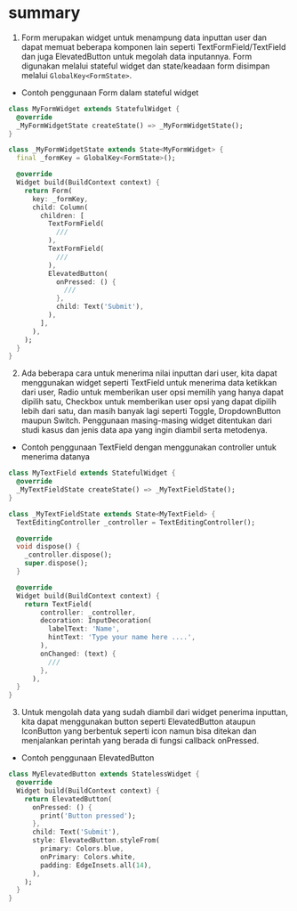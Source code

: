 # summary

1. Form merupakan widget untuk menampung data inputtan user dan dapat memuat beberapa komponen lain seperti TextFormField/TextField dan juga ElevatedButton untuk megolah data inputannya. Form digunakan melalui stateful widget dan state/keadaan form disimpan melalui ```GlobalKey<FormState>```.

- Contoh penggunaan Form dalam stateful widget

```dart
class MyFormWidget extends StatefulWidget {
  @override
  _MyFormWidgetState createState() => _MyFormWidgetState();
}

class _MyFormWidgetState extends State<MyFormWidget> {
  final _formKey = GlobalKey<FormState>();

  @override
  Widget build(BuildContext context) {
    return Form(
      key: _formKey,
      child: Column(
        children: [
          TextFormField(
            ///
          ),
          TextFormField(
            ///
          ),
          ElevatedButton(
            onPressed: () {
              ///
            },
            child: Text('Submit'),
          ),
        ],
      ),
    );
  }
}
```

2. Ada beberapa cara untuk menerima nilai inputtan dari user, kita dapat menggunakan widget seperti TextField untuk menerima data ketikkan dari user, Radio untuk memberikan user opsi memilih yang hanya dapat dipilih satu, Checkbox untuk memberikan user opsi yang dapat dipilih lebih dari satu, dan masih banyak lagi seperti Toggle, DropdownButton maupun Switch. Penggunaan masing-masing widget ditentukan dari studi kasus dan jenis data apa yang ingin diambil serta metodenya.

- Contoh penggunaan TextField dengan menggunakan controller untuk menerima datanya

```dart
class MyTextField extends StatefulWidget {
  @override
  _MyTextFieldState createState() => _MyTextFieldState();
}

class _MyTextFieldState extends State<MyTextField> {
  TextEditingController _controller = TextEditingController();

  @override
  void dispose() {
    _controller.dispose();
    super.dispose();
  }

  @override
  Widget build(BuildContext context) {
    return TextField(
        controller: _controller,
        decoration: InputDecoration(
          labelText: 'Name',
          hintText: 'Type your name here ....',
        ),
        onChanged: (text) {
          ///
        },
      ),
  }
}
```

3. Untuk mengolah data yang sudah diambil dari widget penerima inputtan, kita dapat menggunakan button seperti ElevatedButton ataupun IconButton yang berbentuk seperti icon namun bisa ditekan dan menjalankan perintah yang berada di fungsi callback onPressed.
   
- Contoh penggunaan ElevatedButton

```dart
class MyElevatedButton extends StatelessWidget {
  @override
  Widget build(BuildContext context) {
    return ElevatedButton(
      onPressed: () {
        print('Button pressed');
      },
      child: Text('Submit'),
      style: ElevatedButton.styleFrom(
        primary: Colors.blue,
        onPrimary: Colors.white, 
        padding: EdgeInsets.all(14), 
      ),
    );
  }
}
```
   
